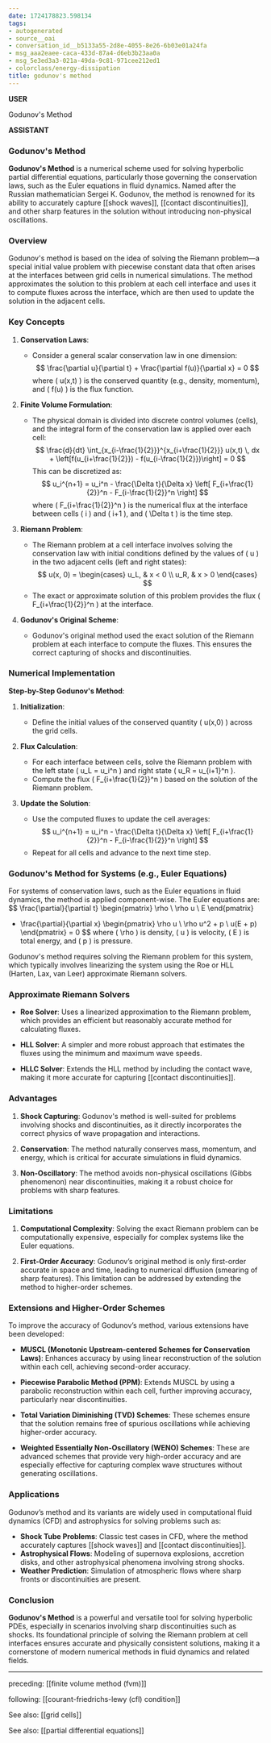 ```yaml
---
date: 1724178823.598134
tags:
- autogenerated
- source__oai
- conversation_id__b5133a55-2d8e-4055-8e26-6b03e01a24fa
- msg_aaa2eaee-caca-433d-87a4-d6eb3b23aa0a
- msg_5e3ed3a3-021a-49da-9c81-971cee212ed1
- colorclass/energy-dissipation
title: godunov's method
---
```


**USER**

Godunov's Method


**ASSISTANT**

### Godunov's Method

**Godunov's Method** is a numerical scheme used for solving hyperbolic partial differential equations, particularly those governing the conservation laws, such as the Euler equations in fluid dynamics. Named after the Russian mathematician Sergei K. Godunov, the method is renowned for its ability to accurately capture [[shock waves]], [[contact discontinuities]], and other sharp features in the solution without introducing non-physical oscillations.

### Overview

Godunov's method is based on the idea of solving the Riemann problem—a special initial value problem with piecewise constant data that often arises at the interfaces between grid cells in numerical simulations. The method approximates the solution to this problem at each cell interface and uses it to compute fluxes across the interface, which are then used to update the solution in the adjacent cells.

### Key Concepts

1. **Conservation Laws**:
   - Consider a general scalar conservation law in one dimension:
     $$
     \frac{\partial u}{\partial t} + \frac{\partial f(u)}{\partial x} = 0
     $$
     where \( u(x,t) \) is the conserved quantity (e.g., density, momentum), and \( f(u) \) is the flux function.

2. **Finite Volume Formulation**:
   - The physical domain is divided into discrete control volumes (cells), and the integral form of the conservation law is applied over each cell:
     $$
     \frac{d}{dt} \int_{x_{i-\frac{1}{2}}}^{x_{i+\frac{1}{2}}} u(x,t) \, dx + \left[f(u_{i+\frac{1}{2}}) - f(u_{i-\frac{1}{2}})\right] = 0
     $$
     This can be discretized as:
     $$
     u_i^{n+1} = u_i^n - \frac{\Delta t}{\Delta x} \left[ F_{i+\frac{1}{2}}^n - F_{i-\frac{1}{2}}^n \right]
     $$
     where \( F_{i+\frac{1}{2}}^n \) is the numerical flux at the interface between cells \( i \) and \( i+1 \), and \( \Delta t \) is the time step.

3. **Riemann Problem**:
   - The Riemann problem at a cell interface involves solving the conservation law with initial conditions defined by the values of \( u \) in the two adjacent cells (left and right states):
     $$
     u(x, 0) = 
     \begin{cases}
     u_L, & x < 0 \\
     u_R, & x > 0
     \end{cases}
     $$
   - The exact or approximate solution of this problem provides the flux \( F_{i+\frac{1}{2}}^n \) at the interface.

4. **Godunov's Original Scheme**:
   - Godunov's original method used the exact solution of the Riemann problem at each interface to compute the fluxes. This ensures the correct capturing of shocks and discontinuities.

### Numerical Implementation

**Step-by-Step Godunov's Method**:

1. **Initialization**:
   - Define the initial values of the conserved quantity \( u(x,0) \) across the grid cells.

2. **Flux Calculation**:
   - For each interface between cells, solve the Riemann problem with the left state \( u_L = u_i^n \) and right state \( u_R = u_{i+1}^n \).
   - Compute the flux \( F_{i+\frac{1}{2}}^n \) based on the solution of the Riemann problem.

3. **Update the Solution**:
   - Use the computed fluxes to update the cell averages:
     $$
     u_i^{n+1} = u_i^n - \frac{\Delta t}{\Delta x} \left[ F_{i+\frac{1}{2}}^n - F_{i-\frac{1}{2}}^n \right]
     $$
   - Repeat for all cells and advance to the next time step.

### Godunov's Method for Systems (e.g., Euler Equations)

For systems of conservation laws, such as the Euler equations in fluid dynamics, the method is applied component-wise. The Euler equations are:
$$
\frac{\partial}{\partial t}
\begin{pmatrix}
\rho \\
\rho u \\
E
\end{pmatrix}
+ \frac{\partial}{\partial x}
\begin{pmatrix}
\rho u \\
\rho u^2 + p \\
u(E + p)
\end{pmatrix} = 0
$$
where \( \rho \) is density, \( u \) is velocity, \( E \) is total energy, and \( p \) is pressure.

Godunov's method requires solving the Riemann problem for this system, which typically involves linearizing the system using the Roe or HLL (Harten, Lax, van Leer) approximate Riemann solvers.

### Approximate Riemann Solvers

- **Roe Solver**: Uses a linearized approximation to the Riemann problem, which provides an efficient but reasonably accurate method for calculating fluxes.
  
- **HLL Solver**: A simpler and more robust approach that estimates the fluxes using the minimum and maximum wave speeds.

- **HLLC Solver**: Extends the HLL method by including the contact wave, making it more accurate for capturing [[contact discontinuities]].

### Advantages

1. **Shock Capturing**: Godunov's method is well-suited for problems involving shocks and discontinuities, as it directly incorporates the correct physics of wave propagation and interactions.

2. **Conservation**: The method naturally conserves mass, momentum, and energy, which is critical for accurate simulations in fluid dynamics.

3. **Non-Oscillatory**: The method avoids non-physical oscillations (Gibbs phenomenon) near discontinuities, making it a robust choice for problems with sharp features.

### Limitations

1. **Computational Complexity**: Solving the exact Riemann problem can be computationally expensive, especially for complex systems like the Euler equations.

2. **First-Order Accuracy**: Godunov’s original method is only first-order accurate in space and time, leading to numerical diffusion (smearing of sharp features). This limitation can be addressed by extending the method to higher-order schemes.

### Extensions and Higher-Order Schemes

To improve the accuracy of Godunov’s method, various extensions have been developed:

- **MUSCL (Monotonic Upstream-centered Schemes for Conservation Laws)**: Enhances accuracy by using linear reconstruction of the solution within each cell, achieving second-order accuracy.

- **Piecewise Parabolic Method (PPM)**: Extends MUSCL by using a parabolic reconstruction within each cell, further improving accuracy, particularly near discontinuities.

- **Total Variation Diminishing (TVD) Schemes**: These schemes ensure that the solution remains free of spurious oscillations while achieving higher-order accuracy.

- **Weighted Essentially Non-Oscillatory (WENO) Schemes**: These are advanced schemes that provide very high-order accuracy and are especially effective for capturing complex wave structures without generating oscillations.

### Applications

Godunov’s method and its variants are widely used in computational fluid dynamics (CFD) and astrophysics for solving problems such as:

- **Shock Tube Problems**: Classic test cases in CFD, where the method accurately captures [[shock waves]] and [[contact discontinuities]].
- **Astrophysical Flows**: Modeling of supernova explosions, accretion disks, and other astrophysical phenomena involving strong shocks.
- **Weather Prediction**: Simulation of atmospheric flows where sharp fronts or discontinuities are present.

### Conclusion

**Godunov's Method** is a powerful and versatile tool for solving hyperbolic PDEs, especially in scenarios involving sharp discontinuities such as shocks. Its foundational principle of solving the Riemann problem at cell interfaces ensures accurate and physically consistent solutions, making it a cornerstone of modern numerical methods in fluid dynamics and related fields.


---

preceding: [[finite volume method (fvm)]]  


following: [[courant-friedrichs-lewy (cfl) condition]]

See also: [[grid cells]]


See also: [[partial differential equations]]